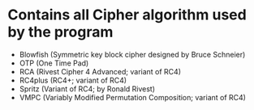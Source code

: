 # Contains all Cipher algorithm used by the program

- Blowfish (Symmetric key block cipher designed by Bruce Schneier)
- OTP (One Time Pad)
- RCA (Rivest Cipher 4 Advanced; variant of RC4)
- RC4plus (RC4+; variant of RC4)
- Spritz (Variant of RC4; by Ronald Rivest)
- VMPC (Variably Modified Permutation Composition; variant of RC4)
